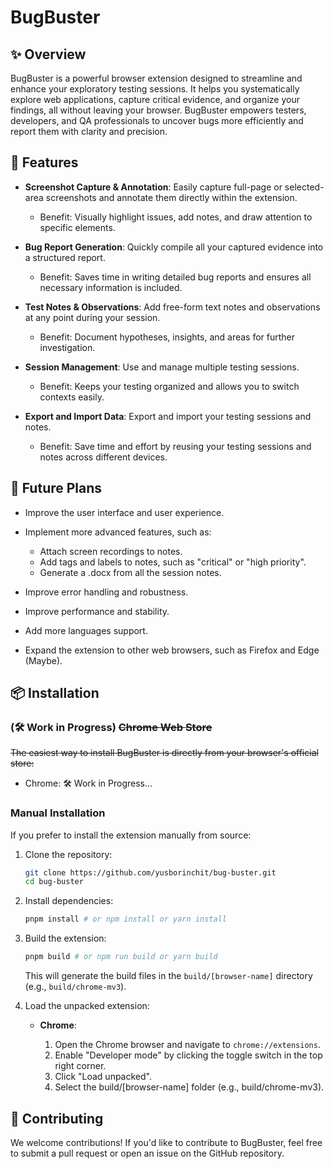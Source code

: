# BugBuster

## ✨ Overview

BugBuster is a powerful browser extension designed to streamline and enhance your exploratory testing sessions. It helps you systematically explore web applications, capture critical evidence, and organize your findings, all without leaving your browser. BugBuster empowers testers, developers, and QA professionals to uncover bugs more efficiently and report them with clarity and precision.

## 🚀 Features

- **Screenshot Capture & Annotation**: Easily capture full-page or selected-area screenshots and annotate them directly within the extension.

  - Benefit: Visually highlight issues, add notes, and draw attention to specific elements.

- **Bug Report Generation**: Quickly compile all your captured evidence into a structured report.

  - Benefit: Saves time in writing detailed bug reports and ensures all necessary information is included.

- **Test Notes & Observations**: Add free-form text notes and observations at any point during your session.

  - Benefit: Document hypotheses, insights, and areas for further investigation.

- **Session Management**: Use and manage multiple testing sessions.

  - Benefit: Keeps your testing organized and allows you to switch contexts easily.

- **Export and Import Data**: Export and import your testing sessions and notes.

  - Benefit: Save time and effort by reusing your testing sessions and notes across different devices.

## 📝 Future Plans

- Improve the user interface and user experience.

- Implement more advanced features, such as:

  - Attach screen recordings to notes.
  - Add tags and labels to notes, such as "critical" or "high priority".
  - Generate a .docx from all the session notes.

- Improve error handling and robustness.

- Improve performance and stability.

- Add more languages support.

- Expand the extension to other web browsers, such as Firefox and Edge (Maybe).

## 📦 Installation

### (🛠️ Work in Progress) ~~Chrome Web Store~~

~~The easiest way to install BugBuster is directly from your browser's official store:~~

- Chrome: 🛠️ Work in Progress...

### Manual Installation

If you prefer to install the extension manually from source:

1. Clone the repository:

   ```bash
   git clone https://github.com/yusborinchit/bug-buster.git
   cd bug-buster
   ```

2. Install dependencies:

   ```bash
   pnpm install # or npm install or yarn install
   ```

3. Build the extension:

   ```bash
   pnpm build # or npm run build or yarn build
   ```

   This will generate the build files in the `build/[browser-name]` directory (e.g., `build/chrome-mv3`).

4. Load the unpacked extension:

   - **Chrome**:

     1. Open the Chrome browser and navigate to `chrome://extensions`.
     2. Enable "Developer mode" by clicking the toggle switch in the top right corner.
     3. Click "Load unpacked".
     4. Select the build/[browser-name] folder (e.g., build/chrome-mv3).

## 🤝 Contributing

We welcome contributions! If you'd like to contribute to BugBuster, feel free to submit a pull request or open an issue on the GitHub repository.

